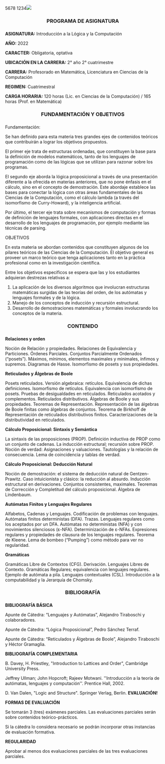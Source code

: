﻿5678 1234![](Aspose.Words.eb3e1ec5-ca23-44fd-8f96-8554971e9526.001.png)
<center> <h3> PROGRAMA DE ASIGNATURA <h3> </center>

**ASIGNATURA:** Introducción a la Lógica y la Computación

**AÑO:** 2022

**CARACTER:** Obligatoria, optativa

**UBICACIÓN EN LA CARRERA:** 2° año 2° cuatrimestre

**CARRERA:** Profesorado en Matemática, Licenciatura en Ciencias de la Computación

**REGIMEN:** Cuatrimestral

**CARGA HORARIA:** 120 horas (Lic. en Ciencias de la Computación) / 165 horas (Prof. en Matemática)

<center> <h3> FUNDAMENTACIÓN Y OBJETIVOS <h3> </center>

Fundamentación:

Se han definido para esta materia tres grandes ejes de contenidos teóricos que contribuirán a lograr los objetivos propuestos.

El primer eje trata de estructuras ordenadas, que constituyen la base para la definición de modelos matemáticos, tanto de los lenguajes de programación como de las lógicas que se utilizan para razonar sobre los programas.

El segundo eje aborda la lógica proposicional a través de una presentación diferente a la ofrecida en materias anteriores, que no pone énfasis en el cálculo, sino en el concepto de demostración. Este abordaje establece las bases para conectar la lógica con otras áreas fundamentales de las Ciencias de la Computación, como el cálculo lambda (a través del isomorfismo de Curry-Howard), y la inteligencia artificial.

Por último, el tercer eje trata sobre mecanismos de computación y formas de definición de lenguajes formales, con aplicaciones directas en el desarrollo de los lenguajes de programación, por ejemplo mediante las técnicas de parsing.

OBJETIVOS

En esta materia se abordan contenidos que constituyen algunos de los pilares teóricos de las Ciencias de la Computación. El objetivo general es proveer un marco teórico que tenga aplicaciones tanto en la práctica profesional como en la investigación científica.

Entre los objetivos específicos se espera que las y los estudiantes adquieran destrezas relativas a:

1) La aplicación de los diversos algoritmos que involucran estructuras matemáticas surgidas de las teorías del orden, de los autómatas y lenguajes formales y de la lógica.
1) Manejo de los conceptos de inducción y recursión estructural.
1) Desarrollo de demostraciones matemáticas y formales involucrando los conceptos de la materia.

<center> <h3> CONTENIDO <h3> </center>

**Relaciones y orden**

Noción de Relación y propiedades. Relaciones de Equivalencia y Particiones. Órdenes Parciales. Conjuntos Parcialmente Ordenados (“posets”). Máximos, mínimos, elementos maximales y minimales, ínfimos y supremos. Diagramas de Hasse. Isomorfismo de posets y sus propiedades.

**Reticulados y Álgebras de Boole**

Posets reticulados. Versión algebraica: retículos. Equivalencia de dichas definiciones. Isomorfismo de retículos. Equivalencia con isomorfismo de posets. Pruebas de desigualdades en reticulados. Reticulados acotados y complementos. Reticulados distributivos. Álgebras de Boole y sus propiedades. Teoremas de Representación. Representación de las álgebras de Boole finitas como álgebras de conjuntos. Teorema de Birkhoff de Representación de reticulados distributivos finitos. Caracterizaciones de la distributividad en reticulados.

**Cálculo Proposicional: Sintaxis y Semántica**

La sintaxis de las proposiciones (PROP). Definición inductiva de PROP como un conjunto de cadenas. La inducción estructural; recursión sobre PROP. Noción de verdad: Asignaciones y valuaciones. Tautologías y la relación de consecuencia. Lema de coincidencia y tablas de verdad.

**Cálculo Proposicional: Deducción Natural**

Noción de demostración: el sistema de deducción natural de Gentzen-Prawitz. Caso intuicionista y clásico: la reducción al absurdo. Inducción estructural en derivaciones. Conjuntos consistentes, maximales. Teoremas de Corrección y Completitud del cálculo proposicional. Álgebra de Lindenbaum.

**Autómatas Finitos y Lenguajes Regulares**

Alfabetos, Cadenas y Lenguajes. Codificación de problemas con lenguajes. Autómatas finitos deterministas (DFA). Trazas. Lenguajes regulares como los aceptados por un DFA. Autómatas no deterministas (NFA) y con movimientos silenciosos (ε-NFA). Determinización de ε-NFAs. Expresiones regulares y propiedades de clausura de los lenguajes regulares. Teorema de Kleene. Lema de bombeo (“Pumping”) como método para ver no regularidad.

**Gramáticas**

Gramáticas Libre de Contextos (CFG). Derivación. Lenguajes Libres de Contexto. Gramáticas Regulares; equivalencia con lenguajes regulares. Ejemplo de autómata a pila. Lenguajes contextuales (CSL). Introducción a la computabilidad y la Jerarquía de Chomsky.

<center> <h3> BIBLIOGRAFÍA <h3> </center>

**BIBLIOGRAFÍA BÁSICA**

Apunte de Cátedra: “Lenguajes y Autómatas”, Alejandro Tiraboschi y colaboradores.

Apunte de Cátedra: “Lógica Proposicional”, Pedro Sánchez Terraf.

Apunte de Cátedra: “Reticulados y Álgebras de Boole”, Alejandro Tiraboschi y Héctor Gramaglia.

**BIBLIOGRAFÍA COMPLEMENTARIA**

B. Davey, H. Priestley, "Introduction to Lattices and Order", Cambridge University Press.

Jeffrey Ullman; John Hopcroft; Rajeev Motwani. ''Introducción a la teoría de autómatas, lenguajes y computación''. Prentice Hall, 2002.

D. Van Dalen, "Logic and Structure". Springer Verlag, Berlin. **EVALUACIÓN!**

**FORMAS DE EVALUACIÓN**

Se tomarán 3 (tres) exámenes parciales. Las evaluaciones parciales serán sobre contenidos teórico-prácticos.

Si la cátedra lo considera necesario se podrán incorporar otras instancias de evaluación formativa.

**REGULARIDAD**

Aprobar al menos dos evaluaciones parciales de las tres evaluaciones parciales.
